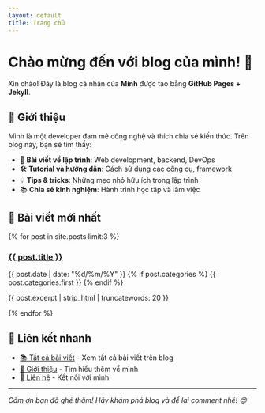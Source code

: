 ```yaml
---
layout: default
title: Trang chủ
---
```


# Chào mừng đến với blog của mình! 👋

Xin chào! Đây là blog cá nhân của **Minh** được tạo bằng **GitHub Pages + Jekyll**.

## 🚀 Giới thiệu

Mình là một developer đam mê công nghệ và thích chia sẻ kiến thức. Trên blog này, bạn sẽ tìm thấy:

- 📝 **Bài viết về lập trình**: Web development, backend, DevOps
- 🛠️ **Tutorial và hướng dẫn**: Cách sử dụng các công cụ, framework
- 💡 **Tips & tricks**: Những mẹo nhỏ hữu ích trong lập trình
- 📚 **Chia sẻ kinh nghiệm**: Hành trình học tập và làm việc

## 📖 Bài viết mới nhất

<div class="recent-posts">
    {% for post in site.posts limit:3 %}
    <article class="recent-post">
        <h3><a href="{{ post.url | relative_url }}">{{ post.title }}</a></h3>
        <div class="post-meta">
            <time>{{ post.date | date: "%d/%m/%Y" }}</time>
            {% if post.categories %}
                <span class="category">{{ post.categories.first }}</span>
            {% endif %}
        </div>
        <p>{{ post.excerpt | strip_html | truncatewords: 20 }}</p>
    </article>
    {% endfor %}
</div>

## 🔗 Liên kết nhanh

- [📚 Tất cả bài viết](/blog/) - Xem tất cả bài viết trên blog
- [👤 Giới thiệu](/about/) - Tìm hiểu thêm về mình
- [📧 Liên hệ](/contact/) - Kết nối với mình

---

*Cảm ơn bạn đã ghé thăm! Hãy khám phá blog và để lại comment nhé! 😊*